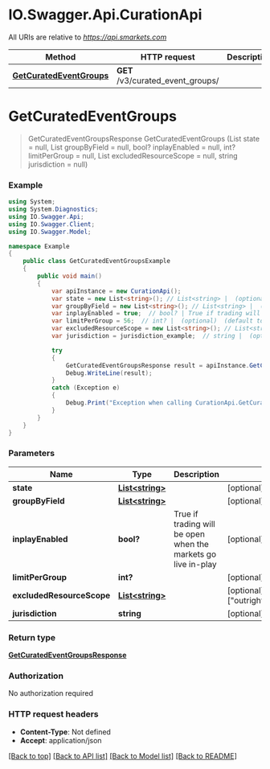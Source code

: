 # IO.Swagger.Api.CurationApi

All URIs are relative to *https://api.smarkets.com*

Method | HTTP request | Description
------------- | ------------- | -------------
[**GetCuratedEventGroups**](CurationApi.md#getcuratedeventgroups) | **GET** /v3/curated_event_groups/ | 

<a name="getcuratedeventgroups"></a>
# **GetCuratedEventGroups**
> GetCuratedEventGroupsResponse GetCuratedEventGroups (List<string> state = null, List<string> groupByField = null, bool? inplayEnabled = null, int? limitPerGroup = null, List<string> excludedResourceScope = null, string jurisdiction = null)



### Example
```csharp
using System;
using System.Diagnostics;
using IO.Swagger.Api;
using IO.Swagger.Client;
using IO.Swagger.Model;

namespace Example
{
    public class GetCuratedEventGroupsExample
    {
        public void main()
        {
            var apiInstance = new CurationApi();
            var state = new List<string>(); // List<string> |  (optional) 
            var groupByField = new List<string>(); // List<string> |  (optional)  (default to ["scope","domain"])
            var inplayEnabled = true;  // bool? | True if trading will be open when the markets go live in-play (optional) 
            var limitPerGroup = 56;  // int? |  (optional)  (default to 3)
            var excludedResourceScope = new List<string>(); // List<string> |  (optional)  (default to ["outright","outright_category","outright_root"])
            var jurisdiction = jurisdiction_example;  // string |  (optional)  (default to null)

            try
            {
                GetCuratedEventGroupsResponse result = apiInstance.GetCuratedEventGroups(state, groupByField, inplayEnabled, limitPerGroup, excludedResourceScope, jurisdiction);
                Debug.WriteLine(result);
            }
            catch (Exception e)
            {
                Debug.Print("Exception when calling CurationApi.GetCuratedEventGroups: " + e.Message );
            }
        }
    }
}
```

### Parameters

Name | Type | Description  | Notes
------------- | ------------- | ------------- | -------------
 **state** | [**List&lt;string&gt;**](string.md)|  | [optional] 
 **groupByField** | [**List&lt;string&gt;**](string.md)|  | [optional] [default to [&quot;scope&quot;,&quot;domain&quot;]]
 **inplayEnabled** | **bool?**| True if trading will be open when the markets go live in-play | [optional] 
 **limitPerGroup** | **int?**|  | [optional] [default to 3]
 **excludedResourceScope** | [**List&lt;string&gt;**](string.md)|  | [optional] [default to [&quot;outright&quot;,&quot;outright_category&quot;,&quot;outright_root&quot;]]
 **jurisdiction** | **string**|  | [optional] [default to null]

### Return type

[**GetCuratedEventGroupsResponse**](GetCuratedEventGroupsResponse.md)

### Authorization

No authorization required

### HTTP request headers

 - **Content-Type**: Not defined
 - **Accept**: application/json

[[Back to top]](#) [[Back to API list]](../README.md#documentation-for-api-endpoints) [[Back to Model list]](../README.md#documentation-for-models) [[Back to README]](../README.md)
